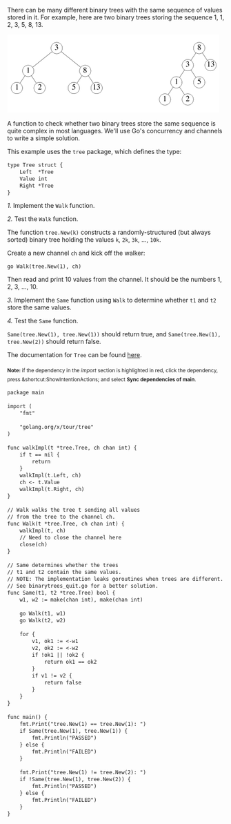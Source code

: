 


There can be many different binary trees with the same sequence of values stored in it. For example, here are two binary trees storing the sequence 1, 1, 2, 3, 5, 8, 13.

![Tree Image](tree.png)

A function to check whether two binary trees store the same sequence is quite complex in most languages. We'll use Go's concurrency and channels to write a simple solution.

This example uses the `tree` package, which defines the type:

	type Tree struct {
		Left  *Tree
		Value int
		Right *Tree
	}

*1.* Implement the `Walk` function.

*2.* Test the `Walk` function.

The function `tree.New(k)` constructs a randomly-structured (but always sorted) binary tree holding the values `k`, `2k`, `3k`, ..., `10k`.

Create a new channel `ch` and kick off the walker:

	go Walk(tree.New(1), ch)

Then read and print 10 values from the channel. It should be the numbers 1, 2, 3, ..., 10.

*3.* Implement the `Same` function using `Walk` to determine whether `t1` and `t2` store the same values.

*4.* Test the `Same` function.

`Same(tree.New(1), tree.New(1))` should return true, and `Same(tree.New(1), tree.New(2))` should return false.

The documentation for `Tree` can be found [here](https://godoc.org/golang.org/x/tour/tree#Tree).

<sub>**Note:** if the dependency in the _import_ section is highlighted in red, click the dependency, press <span class="shortcut">&shortcut:ShowIntentionActions;</span> and select **Sync dependencies of main**.</sub>

<div class="hint" title="Click to see possible solution">

    package main
    
    import (
    	"fmt"
    
    	"golang.org/x/tour/tree"
    )
    
    func walkImpl(t *tree.Tree, ch chan int) {
    	if t == nil {
    		return
    	}
    	walkImpl(t.Left, ch)
    	ch <- t.Value
    	walkImpl(t.Right, ch)
    }
    
    // Walk walks the tree t sending all values
    // from the tree to the channel ch.
    func Walk(t *tree.Tree, ch chan int) {
    	walkImpl(t, ch)
    	// Need to close the channel here
    	close(ch)
    }
    
    // Same determines whether the trees
    // t1 and t2 contain the same values.
    // NOTE: The implementation leaks goroutines when trees are different.
    // See binarytrees_quit.go for a better solution.
    func Same(t1, t2 *tree.Tree) bool {
    	w1, w2 := make(chan int), make(chan int)
    
    	go Walk(t1, w1)
    	go Walk(t2, w2)
    
    	for {
    		v1, ok1 := <-w1
    		v2, ok2 := <-w2
    		if !ok1 || !ok2 {
    			return ok1 == ok2
    		}
    		if v1 != v2 {
    			return false
    		}
    	}
    }
    
    func main() {
    	fmt.Print("tree.New(1) == tree.New(1): ")
    	if Same(tree.New(1), tree.New(1)) {
    		fmt.Println("PASSED")
    	} else {
    		fmt.Println("FAILED")
    	}
    
    	fmt.Print("tree.New(1) != tree.New(2): ")
    	if !Same(tree.New(1), tree.New(2)) {
    		fmt.Println("PASSED")
    	} else {
    		fmt.Println("FAILED")
    	}
    }
    
</div>

